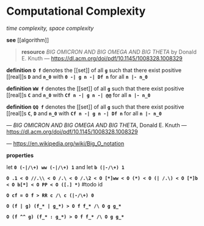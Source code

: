 # Computational Complexity

_time complexity, space complexity_

**see** [[algorithm]]

> **resource** _BIG OMICRON AND BIG OMEGA AND BIG THETA_ by Donald E. Knuth &mdash; <https://dl.acm.org/doi/pdf/10.1145/1008328.1008329>

**definition** **`O f`** denotes the [[set]] of all **`g`** such that there exist positive [[real]]s **`D`** and **`n_0`** with **`0 -| g n -| Df n`** for all **`n |- n_0`**

**definition** **`WW f`** denotes the [[set]] of all **`g`** such that there exist positive [[real]]s **`C`** and **`n_0`** with **`Cf n -| g n -| @@`** for all **`n |- n_0`**

**definition** **`QQ f`** denotes the [[set]] of all **`g`** such that there exist positive [[real]]s **`C`**, **`D`** and **`n_0`** with **`Cf n -| g n -| Df n`** for all **`n |- n_0`**

&mdash; _BIG OMICRON AND BIG OMEGA AND BIG THETA_, Donald E. Knuth &mdash; <https://dl.acm.org/doi/pdf/10.1145/1008328.1008329>

&mdash; <https://en.wikipedia.org/wiki/Big_O_notation>

**properties**

let **`0 (-|/\+) ww (-|/\+) 1`** and let **`b (|-/\+) 1`**

**`O .1 < O //.\\ < O /.\ < O /.\2 < O [*]ww < O (*) < O (| /.\) < O [*]b < O b[*] < O PP < O ([.] *)`** #todo id

**`O cf = O f > RR c /\ c (|-/\+) 0`**

**`O (f | g) (f_* | g_*) > O f f_* /\ O g g_*`**

**`O (f ^^ g) (f_* : g_*) > O f f_* /\ O g g_*`**
